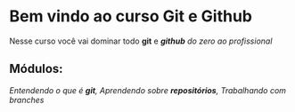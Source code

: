 # Bem vindo ao curso Git e Github
Nesse curso você vai dominar todo **git** e ***github*** _do zero ao profissional_

## Módulos:
_Entendendo o que é **git**, Aprendendo sobre **repositórios**, Trabalhando com branches_

